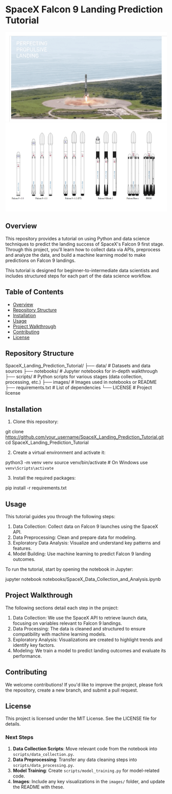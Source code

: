 # SpaceX Falcon 9 Landing Prediction Tutorial

![Project Banner](https://github.com/dijasila/SpaceX_Landing_Prediction_Tutorial/blob/main/images/banner.PNG)
![Rockets](https://github.com/dijasila/SpaceX_Landing_Prediction_Tutorial/blob/main/images/resp_struct2.PNG)
## Overview

This repository provides a tutorial on using Python and data science techniques to predict the landing success of SpaceX's Falcon 9 first stage. Through this project, you'll learn how to collect data via APIs, preprocess and analyze the data, and build a machine learning model to make predictions on Falcon 9 landings.

This tutorial is designed for beginner-to-intermediate data scientists and includes structured steps for each part of the data science workflow.

## Table of Contents

- [Overview](#overview)
- [Repository Structure](#repository-structure)
- [Installation](#installation)
- [Usage](#usage)
- [Project Walkthrough](#project-walkthrough)
- [Contributing](#contributing)
- [License](#license)

## Repository Structure

SpaceX_Landing_Prediction_Tutorial/
├── data/                    # Datasets and data sources
├── notebooks/               # Jupyter notebooks for in-depth walkthrough
├── scripts/                 # Python scripts for various stages (data collection, processing, etc.)
├── images/                  # Images used in notebooks or README
├── requirements.txt         # List of dependencies
└── LICENSE                  # Project license

## Installation

1. Clone this repository:

git clone https://github.com/your_username/SpaceX_Landing_Prediction_Tutorial.git
cd SpaceX_Landing_Prediction_Tutorial

2. Create a virtual environment and activate it:

python3 -m venv venv
source venv/bin/activate  # On Windows use `venv\Scripts\activate`

3. Install the required packages:

pip install -r requirements.txt


## Usage

This tutorial guides you through the following steps:

1. Data Collection: Collect data on Falcon 9 launches using the SpaceX API.
2. Data Preprocessing: Clean and prepare data for modeling.
3. Exploratory Data Analysis: Visualize and understand key patterns and features.
4. Model Building: Use machine learning to predict Falcon 9 landing outcomes.

To run the tutorial, start by opening the notebook in Jupyter:

jupyter notebook notebooks/SpaceX_Data_Collection_and_Analysis.ipynb


## Project Walkthrough

The following sections detail each step in the project:

1. Data Collection: We use the SpaceX API to retrieve launch data, focusing on variables relevant to Falcon 9 landings.
2. Data Processing: The data is cleaned and structured to ensure compatibility with machine learning models.
3. Exploratory Analysis: Visualizations are created to highlight trends and identify key factors.
4. Modeling: We train a model to predict landing outcomes and evaluate its performance.



## Contributing
We welcome contributions! If you'd like to improve the project, please fork the repository, create a new branch, and submit a pull request.


## License
This project is licensed under the MIT License. See the LICENSE file for details.


### Next Steps

1. **Data Collection Scripts**: Move relevant code from the notebook into `scripts/data_collection.py`.
2. **Data Preprocessing**: Transfer any data cleaning steps into `scripts/data_processing.py`.
3. **Model Training**: Create `scripts/model_training.py` for model-related code.
4. **Images**: Include any key visualizations in the `images/` folder, and update the README with these.



